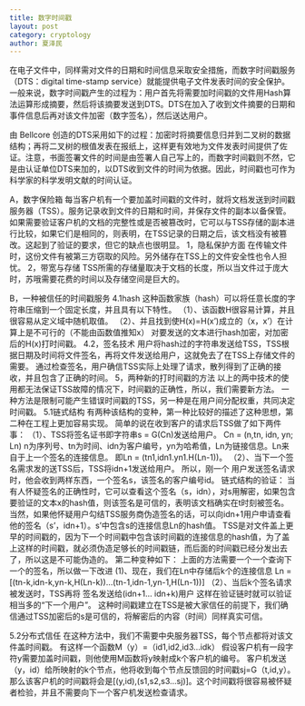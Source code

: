 ```yaml
---
title: 数字时间戳
layout: post
category: cryptology
author: 夏泽民
---
```

<!-- more -->
在电子文件中，同样需对文件的日期和时间信息采取安全措施，而数字时间戳服务（DTS：digital time-stamp service）就能提供电子文件发表时间的安全保护。一般来说，数字时间戳产生的过程为：用户首先将需要加时间戳的文件用Hash算法运算形成摘要，然后将该摘要发送到DTS。DTS在加入了收到文件摘要的日期和事件信息后再对该文件加密（数字签名），然后送达用户。

由 Bellcore 创造的DTS采用如下的过程：加密时将摘要信息归并到二叉树的数据结构；再将二叉树的根值发表在报纸上，这样更有效地为文件发表时间提供了佐证。注意，书面签署文件的时间是由签署人自己写上的，而数字时间戳则不然，它是由认证单位DTS来加的，以DTS收到文件的时间为依据。因此，时间戳也可作为科学家的科学发明文献的时间认证。

A，数字保险箱 
每当客户机有一个要加盖时间戳的文件时，就将文档发送到时间戳服务器（TSS）。服务记录收到文件的日期和时间，并保存文件的副本以备保管。如果需要验证客户机的文档的完整性或是否被篡改时，它可以与TSS存储的副本进行比较，如果它们是相同的，则表明，在TSS记录的日期之后，该文档没有被篡改。这起到了验证的要求，但它的缺点也很明显。 
1，隐私保护方面 
在传输文件时，这份文件有被第三方窃取的风险。另外储存在TSS上的文件安全性也令人担忧。 
2，带宽与存储 
TSS所需的存储量取决于文档的长度，所以当文件过于庞大时，苏哦需要花费的时间以及存储空间是巨大的。

B，一种被信任的时间戳服务 
4.1hash 
这种函数家族（hash）可以将任意长度的字符串压缩到一个固定长度，并且具有以下特性。 
（1）、该函数H很容易计算，并且很容易从定义域中随机取值。 
（2）、并且找到使H(x)=H(x’)成立的（x，x’）在计算上是不可行的（不能由函数值推知x） 
对要发送的文本进行hash加密，对加密后的H(x)打时间戳。 
4.2，签名技术 
用户将hash过的字符串发送给TSS，TSS根据日期及时间将文件签名，再将文件发送给用户，这就免去了在TSS上存储文件的需要。 
通过检查签名，用户确信TSS实际上处理了请求，散列得到了正确的接收，并且包含了正确的时间。 
5，两种新的打时间戳的方法 
以上的两中技术的使用都无法保证TSS故障的情况下，时间戳的正确性，所以，我们需要新方法。 
一种方法是限制可能产生错误时间戳的TSS，另一种是在用户间分配权重，共同决定时间戳。 
5.1链式结构 
有两种该结构的变种，第一种比较好的描述了这种思想，第二种在工程上更加容易实现。 
简单的说在收到客户的请求后TSS做了如下两件事： 
（1）、TSS将签名证书即字符串s = G(Cn)发送给用户。 
Cn = (n,tn, idn, yn; Ln) 
n为序列号、tn为时间、idn为客户编号，yn为哈希值，Ln为链接信息。Ln来自于上一个签名的连接信息。 
即Ln = (tn1,idn1.yn1.H(Ln-1))。 
（2）、当下一个签名需求发的送TSS后，TSS将idn+1发送给用户。 
所以，刚一个 用户发送签名请求时，他会收到两样东西，一个签名s，该签名的客户编号id。 
链式结构的验证： 
当有人怀疑签名的正确性时，它可以查看这个签名（s，idn），对s用解密，如果包含要验证的文本x的hash值，则该签名是可信的，表明该文档确实在t时刻被签名。当然，如果他怀疑用户勾结TSS服务商伪造签名的话，可以向idn+1用户申请查看他的签名（s’，idn+1）。s’中包含s的连接信息Ln的hash值。 
TSS是对文件盖上更早的时间戳的，因为下一个时间戳中包含该时间戳的连接信息的hash值，为了盖上这样的时间戳，就必须伪造足够长的时间戳链，而后面的时间戳已经分发出去了，所以这是不可能伪造的。 
第二种变种如下： 
上面的方法需要一个一个查询下一个的签名，所以做一下改进 
(1)、现在，我们在Ln中存储后k个的连接信息 
Ln = [(tn-k,idn-k,yn-k,H(Ln-k))…(tn-1,idn-1,yn-1,H(Ln-1))] 
（2）、当后k个签名请求被发送时，TSS再将 签名发送给(idn+1… idn+k)用户 
这样在验证链时就可以验证相当多的“下一个用户”。 
这种时间戳建立在TSS是被大家信任的前提下，我们确信通过TSS加密后的s是可信的，将解密后的内容（时间）同样真实可信。

5.2分布式信任 
在这种方法中，我们不需要中央服务器TSS，每个节点都将对该文件盖时间戳。 
有这样一个函数M（y）=（id1,id2,id3…idk） 
假设客户机有一段字符y需要加盖时间戳，则他使用M函数将y映射成k个客户机的编号。 
客户机发送（y，id）给所映射的k个节点，他将收到每个节点反馈回的时间戳sj=G（t,id,y）。那么该客户机的时间戳将会是[(y,id),(s1,s2,s3…sj)]。这个时间戳将很容易被怀疑者检验，并且不需要向下一个客户机发送检查请求。